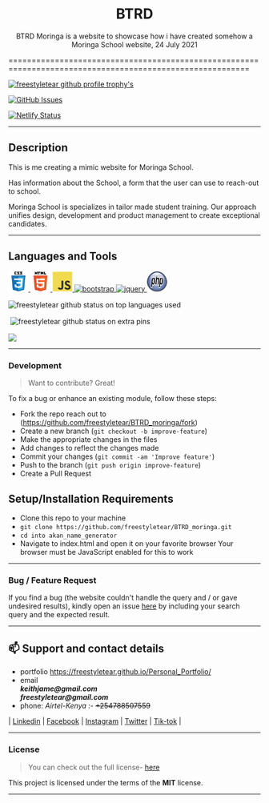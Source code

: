 <h1 align=center >BTRD</h1>

<p align=center >BTRD Moringa is a website to showcase how i have created somehow a Moringa School website, 24 July 2021</p>

==========================================================================================================
<p align="left"> <a href="https://github.com/ryo-ma/github-profile-trophy"><img src="https://github-profile-trophy.vercel.app/?username=freestyletear" alt="freestyletear github profile trophy's" /></a> </p>

[![GitHub Issues](https://img.shields.io/github/issues/freestyletear/Keith_James_Akan_Name_Generator)](https://freestyletear.github.io/Keith_James_Akan_Name_Generator/issues)

[![Netlify Status](https://api.netlify.com/api/v1/badges/ef83406b-608e-458d-aac0-52ae9b1fafde/deploy-status)](https://app.netlify.com/sites/btrd-moringa-0d747/deploys)

---

## Description

This is me creating a mimic website for Moringa School.

Has information about the School, a form that the user can use to reach-out to school.

Moringa School is specializes in tailor made student training. Our approach unifies design, development and product management to create exceptional candidates.

---

## Languages and Tools
<p align="left"> <a href="https://www.w3schools.com/css/" target="_blank"> <img src="https://raw.githubusercontent.com/devicons/devicon/master/icons/css3/css3-original-wordmark.svg" alt="css3" width="40" height="40"/> </a> <a href="https://www.w3.org/html/" target="_blank"> <img src="https://raw.githubusercontent.com/devicons/devicon/master/icons/html5/html5-original-wordmark.svg" alt="html5" width="40" height="40"/> </a> <a href="https://developer.mozilla.org/en-US/docs/Web/JavaScript" target="_blank"> <img src="https://raw.githubusercontent.com/devicons/devicon/master/icons/javascript/javascript-original.svg" alt="javascript" width="40" height="40"/> </a> <a href="https://getbootstrap.com/" target="_blank"> <img src="https://miro.medium.com/max/2000/1*9HanDsRU11ZMsgDGJwN96w.png" alt="bootstrap" width="40" height="40"/> </a> <a href="https://jquery.com/" target="_blank"> <img src="https://cms-assets.tutsplus.com/uploads/users/30/posts/35633/preview_image/jquery-js.png" alt="jquery" width="40" height="40"/> </a> <a href="https://www.w3schools.com/php/" target="_blank"> <img src="https://raw.githubusercontent.com/freestyletear/BTRD_moringa/master/images/php.jpeg" alt="php" width="40" height="40"/> </a> </p> 

<p><img align="center" src="https://github-readme-stats.vercel.app/api/top-langs?username=freestyletear&show_icons=true&locale=en&layout=compact&theme=cobalt" alt="freestyletear github status on top languages used" /></p>

<p>&nbsp;<img align="center" src="https://github-readme-stats.vercel.app/api?username=freestyletear&show_icons=true&locale=en&theme=cobalt" alt="freestyletear github status on extra pins" /></p>

<p><img align="center" src="https://github-readme-streak-stats.herokuapp.com/?user=freestyletear&show_icons=true&theme=cobalt" /></p>

---
### Development
>Want to contribute? Great!

To fix a bug or enhance an existing module, follow these steps:

- Fork the repo reach out to (https://github.com/freestyletear/BTRD_moringa/fork)
- Create a new branch (`git checkout -b improve-feature`)
- Make the appropriate changes in the files
- Add changes to reflect the changes made
- Commit your changes (`git commit -am 'Improve feature'`)
- Push to the branch (`git push origin improve-feature`)
- Create a Pull Request 


## Setup/Installation Requirements
* Clone this repo to your machine 
* `git clone https://github.com/freestyletear/BTRD_moringa.git`
* `cd into akan_name_generator`
* Navigate to index.html  and open it on your favorite browser
Your browser must be JavaScript enabled for this to work

---
### Bug / Feature Request

If you find a bug (the website couldn't handle the query and / or gave undesired results), kindly open an issue [here](https://github.com/freestyletear/BTRD_moringa/issues/new) by including your search query and the expected result.

---

## 📫 Support and contact details

- portfolio https://freestyletear.github.io/Personal_Portfolio/
- email <br> **_keithjame@gmail.com_** <br>  **_freestyletear@gmail.com_**
- phone: _Airtel-Kenya_ :- ~~+254788507559~~

| [Linkedin](https://www.linkedin.com/in/keith-james-34a3041ba/) |
[Facebook](https://web.facebook.com/keithjamesmerchantmagnifico/) |
[Instagram](https://www.instagram.com/freestyletear/) |
[Twitter](https://twitter.com/KeithJa90059609) |
[Tik-tok](https://www.tiktok.com/@keithjames_themerchant?lang=en) |

---
### License
>You can check out the full license- [here][link-1]

This project is licensed under the terms of the **MIT** license.


[link-1]: https://raw.githubusercontent.com/freestyletear/BTRD_moringa/master/LICENSE

---
